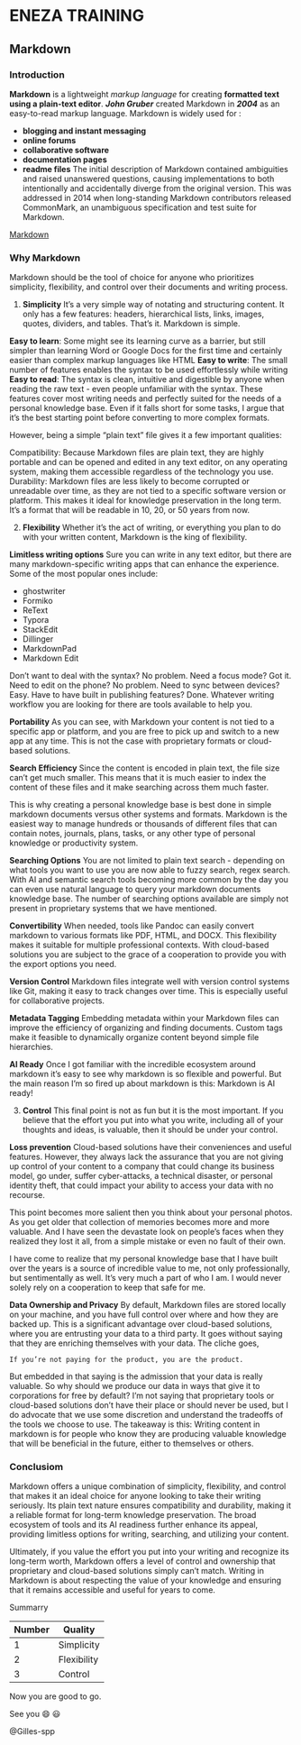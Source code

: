 # ENEZA TRAINING 
## Markdown
### Introduction 
**Markdown** is a lightweight *markup language* for creating **formatted text using a plain-text editor**. 
***John Gruber*** created Markdown in ***2004*** as an easy-to-read markup language. 
Markdown is widely used for :
- **blogging and instant messaging**
- **online forums**
- **collaborative software**
- **documentation pages**
- **readme files**
The initial description of Markdown contained ambiguities and raised unanswered questions, causing implementations to both intentionally and accidentally diverge from the original version. 
This was addressed in 2014 when long-standing Markdown contributors released CommonMark, an unambiguous specification and test suite for Markdown.

[Markdown](https://upload.wikimedia.org/wikipedia/commons/4/48/Markdown-mark.svg)

### Why Markdown
Markdown should be the tool of choice for anyone who prioritizes simplicity, flexibility, and control over their documents and writing process.
1. **Simplicity**
It’s a very simple way of notating and structuring content. It only has a few features: headers, hierarchical lists, links, images, quotes, dividers, and tables. That’s it. Markdown is simple.

**Easy to learn**: Some might see its learning curve as a barrier, but still simpler than learning Word or Google Docs for the first time and certainly easier than complex markup languages like HTML
**Easy to write**: The small number of features enables the syntax to be used effortlessly while writing
**Easy to read**: The syntax is clean, intuitive and digestible by anyone when reading the raw text - even people unfamiliar with the syntax.
These features cover most writing needs and perfectly suited for the needs of a personal knowledge base. Even if it falls short for some tasks, I argue that it’s the best starting point before converting to more complex formats.

However, being a simple “plain text” file gives it a few important qualities:

Compatibility: Because Markdown files are plain text, they are highly portable and can be opened and edited in any text editor, on any operating system, making them accessible regardless of the technology you use.
Durability: Markdown files are less likely to become corrupted or unreadable over time, as they are not tied to a specific software version or platform.
This makes it ideal for knowledge preservation in the long term. It’s a format that will be readable in 10, 20, or 50 years from now.

2. **Flexibility**
Whether it’s the act of writing, or everything you plan to do with your written content, Markdown is the king of flexibility.

**Limitless writing options**
Sure you can write in any text editor, but there are many markdown-specific writing apps that can enhance the experience. Some of the most popular ones include:

- ghostwriter
- Formiko
- ReText
- Typora
- StackEdit
- Dillinger
- MarkdownPad
- Markdown Edit

Don’t want to deal with the syntax? No problem. Need a focus mode? Got it. Need to edit on the phone? No problem. Need to sync between devices? Easy. Have to have built in publishing features? Done. Whatever writing workflow you are looking for there are tools available to help you.

**Portability**
As you can see, with Markdown your content is not tied to a specific app or platform, and you are free to pick up and switch to a new app at any time. This is not the case with proprietary formats or cloud-based solutions.

**Search Efficiency**
Since the content is encoded in plain text, the file size can’t get much smaller. This means that it is much easier to index the content of these files and it make searching across them much faster.

This is why creating a personal knowledge base is best done in simple markdown documents versus other systems and formats. Markdown is the easiest way to manage hundreds or thousands of different files that can contain notes, journals, plans, tasks, or any other type of personal knowledge or productivity system.

**Searching Options**
You are not limited to plain text search - depending on what tools you want to use you are now able to fuzzy search, regex search. With AI and semantic search tools becoming more common by the day you can even use natural language to query your markdown documents knowledge base. The number of searching options available are simply not present in proprietary systems that we have mentioned.

**Convertibility**
When needed, tools like Pandoc can easily convert markdown to various formats like PDF, HTML, and DOCX. This flexibility makes it suitable for multiple professional contexts. With cloud-based solutions you are subject to the grace of a cooperation to provide you with the export options you need.

**Version Control**
Markdown files integrate well with version control systems like Git, making it easy to track changes over time. This is especially useful for collaborative projects.

**Metadata Tagging**
Embedding metadata within your Markdown files can improve the efficiency of organizing and finding documents. Custom tags make it feasible to dynamically organize content beyond simple file hierarchies.

**AI Ready**
Once I got familiar with the incredible ecosystem around markdown it’s easy to see why markdown is so flexible and powerful. But the main reason I’m so fired up about markdown is this: Markdown is AI ready!

3. **Control**
This final point is not as fun but it is the most important. If you believe that the effort you put into what you write, including all of your thoughts and ideas, is valuable, then it should be under your control.

**Loss prevention**
Cloud-based solutions have their conveniences and useful features. However, they always lack the assurance that you are not giving up control of your content to a company that could change its business model, go under, suffer cyber-attacks, a technical disaster, or personal identity theft, that could impact your ability to access your data with no recourse.

This point becomes more salient then you think about your personal photos. As you get older that collection of memories becomes more and more valuable. And I have seen the devastate look on people’s faces when they realized they lost it all, from a simple mistake or even no fault of their own.

I have come to realize that my personal knowledge base that I have built over the years is a source of incredible value to me, not only professionally, but sentimentally as well. It’s very much a part of who I am. I would never solely rely on a cooperation to keep that safe for me.

**Data Ownership and Privacy**
By default, Markdown files are stored locally on your machine, and you have full control over where and how they are backed up. This is a significant advantage over cloud-based solutions, where you are entrusting your data to a third party. It goes without saying that they are enriching themselves with your data. The cliche goes,

``` 
If you’re not paying for the product, you are the product.
```

But embedded in that saying is the admission that your data is really valuable.
So why should we produce our data in ways that give it to corporations for free by default?
I’m not saying that proprietary tools or cloud-based solutions don’t have their place or should never be used, but I do advocate that we use some discretion and understand the tradeoffs of the tools we choose to use.
The takeaway is this: Writing content in markdown is for people who know they are producing valuable knowledge that will be beneficial in the future, either to themselves or others.

### Conclusiom
Markdown offers a unique combination of simplicity, flexibility, and control that makes it an ideal choice for anyone looking to take their writing seriously. Its plain text nature ensures compatibility and durability, making it a reliable format for long-term knowledge preservation. The broad ecosystem of tools and its AI readiness further enhance its appeal, providing limitless options for writing, searching, and utilizing your content.

Ultimately, if you value the effort you put into your writing and recognize its long-term worth, Markdown offers a level of control and ownership that proprietary and cloud-based solutions simply can’t match. Writing in Markdown is about respecting the value of your knowledge and ensuring that it remains accessible and useful for years to come.

Summarry

|Number|Quality|
|-|-|
|1|Simplicity|
|2|Flexibility|
|3|Control|

Now you are good to go.

See you :smile: :smiley:

@Gilles-spp
